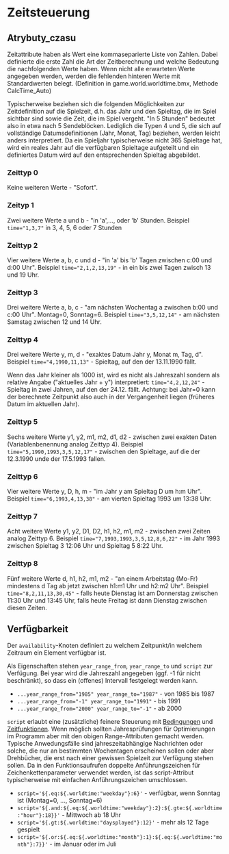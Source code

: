 # Zeitsteuerung

## Atrybuty_czasu

Zeitattribute haben als Wert eine kommaseparierte Liste von Zahlen.
Dabei definierte die erste Zahl die Art der Zeitberechnung und welche Bedeutung die nachfolgenden Werte haben.
Wenn nicht alle erwarteten Werte angegeben werden, werden die fehlenden hinteren Werte mit Standardwerten belegt.
(Definition in game.world.worldtime.bmx, Methode CalcTime_Auto)

Typischerweise beziehen sich die folgenden Möglichkeiten zur Zeitdefinition auf die Spielzeit, d.h. das Jahr und den Spieltag, die im Spiel sichtbar sind sowie die Zeit, die im Spiel vergeht.
"In 5 Stunden" bedeutet also in etwa nach 5 Sendeblöcken.
Lediglich die Typen 4 und 5, die sich auf vollständige Datumsdefinitionen (Jahr, Monat, Tag) beziehen, werden leicht anders interpretiert.
Da ein Spieljahr typischerweise nicht 365 Spieltage hat, wird ein reales Jahr auf die verfügbaren Spieltage aufgeteilt und ein definiertes Datum wird auf den entsprechenden Spieltag abgebildet.

### Zeittyp 0

Keine weiteren Werte - "Sofort".

### Zeityp 1

Zwei weitere Werte a und b - "in 'a',..., oder 'b' Stunden.
Beispiel `time="1,3,7"` in 3, 4, 5, 6 oder 7 Stunden

### Zeittyp 2

Vier weitere Werte a, b, c und d - "in 'a' bis 'b' Tagen zwischen c:00 und d:00 Uhr".
Beispiel `time="2,1,2,13,19"` - in ein bis zwei Tagen zwisch 13 und 19 Uhr.

### Zeittyp 3

Drei weitere Werte a, b, c - "am nächsten Wochentag a zwischen b:00 und c:00 Uhr". Montag=0, Sonntag=6.
Beispiel `time="3,5,12,14"` - am nächsten Samstag zwischen 12 und 14 Uhr.

### Zeittyp 4

Drei weitere Werte y, m, d - "exaktes Datum Jahr y, Monat m, Tag, d".
Beispiel `time="4,1990,11,13"` - Spieltag, auf den der 13.11.1990 fällt.

Wenn das Jahr kleiner als 1000 ist, wird es nicht als Jahreszahl sondern als relative Angabe ("aktuelles Jahr + y") interpretiert: `time="4,2,12,24"` - Spieltag in zwei Jahren, auf den der 24.12. fällt.
Achtung: bei Jahr=0 kann der berechnete Zeitpunkt also auch in der Vergangenheit liegen (früheres Datum im aktuellen Jahr).

### Zeittyp 5

Sechs weitere Werte y1, y2, m1, m2, d1, d2 - zwischen zwei exakten Daten (Variablenbenennung analog Zeittyp 4).
Beispiel `time="5,1990,1993,3,5,12,17"` - zwischen den Spieltage, auf die der 12.3.1990 unde der 17.5.1993 fallen.

### Zeittyp 6

Vier weitere Werte y, D, h, m - "im Jahr y am Spieltag D um h:m Uhr".
Beispiel `time="6,1993,4,13,38"` - am vierten Spieltag 1993 um 13:38 Uhr.

### Zeittyp 7

Acht weitere Werte y1, y2, D1, D2, h1, h2, m1, m2 - zwischen zwei Zeiten analog Zeittyp 6.
Beispiel `time="7,1993,1993,3,5,12,8,6,22"` - im Jahr 1993 zwischen Spieltag 3 12:06 Uhr und Spieltag 5 8:22 Uhr.

### Zeittyp 8

Fünf weitere Werte d, h1, h2, m1, m2 - "an einem Arbeitstag (Mo-Fr) mindestens d Tag ab jetzt zwischen h1:m1 Uhr und h2:m2 Uhr".
Beispiel `time="8,2,11,13,30,45"` - falls heute Dienstag ist am Donnerstag zwischen 11:30 Uhr und 13:45 Uhr, falls heute Freitag ist dann Dienstag zwischen diesen Zeiten.

## Verfügbarkeit

Der `availability`-Knoten definiert zu welchem Zeitpunkt/in welchem Zeitraum ein Element verfügbar ist.

Als Eigenschaften stehen `year_range_from`, `year_range_to` und `script` zur Verfügung.
Bei year wird die Jahreszahl angegeben (ggf. -1 für nicht beschränkt), so dass ein (offenes) Intervall festgelegt werden kann.

* `...year_range_from="1985" year_range_to="1987"` - von 1985 bis 1987
* `...year_range_from="-1" year_range_to="1991"` - bis 1991
* `...year_range_from="2000" year_range_to="-1"` - 
ab 2000

`script` erlaubt eine (zusätzliche) feinere Steuerung mit [Bedingungen](variables.md#Bedingungen) und [Zeitfunktionen](variables.md#worldtime).
Wenn möglich sollten Jahresprüfungen für Optimierungen im Programm aber mit den obigen Range-Attributen gemacht werden.
Typische Anwedungsfälle sind jahreszeitabhängige Nachrichten oder solche, die nur an bestimmten Wochentagen erscheinen sollen oder aber Drehbücher, die erst nach einer gewissen Spielzeit zur Verfügung stehen sollen.
Da in den Funktionsaufrufen doppelte Anführungszeichen für Zeichenkettenparameter verwendet werden, ist das script-Attribut typischerweise mit einfachen Anführungszeichen umschlossen.

* `script='${.eq:${.worldtime:"weekday"}:6}'` - verfügbar, wenn Sonntag ist (Montag=0, ..., Sonntag=6)
* `script='${.and:${.eq:${.worldtime:"weekday"}:2}:${.gte:${.worldtime:"hour"}:18}}'` - Mittwoch ab 18 Uhr
* `script='${.gt:${.worldtime:"daysplayed"}:12}'` - mehr als 12 Tage gespielt
* `script='${.or:${.eq:${.worldtime:"month"}:1}:${.eq:${.worldtime:"month"}:7}}'` - im Januar oder im Juli